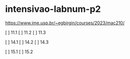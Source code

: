 # intensivao-labnum-p2

https://www.ime.usp.br/~egbirgin/courses/2023/mac210/

[ ] 11.1
[ ] 11.2
[ ] 11.3

[ ] 14.1
[ ] 14.2
[ ] 14.3

[ ] 15.1
[ ] 15.2